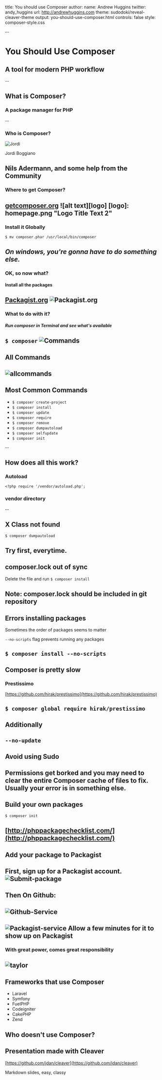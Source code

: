title: You should use Composer
author:
  name: Andrew Huggins
  twitter: andy_huggins
  url: http://andrewhuggins.com
theme: sudodoki/reveal-cleaver-theme
output: you-should-use-composer.html
controls: false
style: composer-style.css

--
<!-- ![Logo](composer-logo.png) -->
# You Should Use Composer
## A tool for modern PHP workflow
--
## What is Composer?
### A package manager for PHP
--
### Who is Composer?
![Jordi](jordi.jpg)

Jordi Boggiano

Nils Adermann, and some help from the Community
--
### Where to get Composer?
[getcomposer.org](http://getcomposer.org)
![alt text][logo]
[logo]: homepage.png "Logo Title Text 2"
--
### Install it Globally
`$ mv composer.phar /usr/local/bin/composer`

*On windows, you're gonna have to do something else.*
--
### OK, so now what?
#### Install all the packages
[Packagist.org](http://packagist.org)
![Packagist.org](packagist.png)
--
### What to do with it?
##### Run composer in Terminal and see what's available
`$ composer`
![Commands](commands.png)
--
## All Commands
![allcommands](allcommands.png)
--
## Most Common Commands
* `$ composer create-project`
* `$ composer install`
* `$ composer update`
* `$ composer require`
* `$ composer remove`
* `$ composer dumpautoload`
* `$ composer selfupdate`
* `$ composer init`

--
## How does all this work?
### Autoload
`<?php require '/vendor/autoload.php';`
### vendor directory
--
## X Class not found
`$ composer dumpautoload`

Try first, everytime.
--
## composer.lock out of sync
Delete the file and run `$ composer install`

Note: composer.lock should be included in git repository
--
## Errors installing packages
Sometimes the order of packages seems to matter

`--no-scripts` flag prevents running any packages

`$ composer install --no-scripts`
--
## Composer is pretty slow
### Prestissimo
[https://github.com/hirak/prestissimo](https://github.com/hirak/prestissimo)

`$ composer global require hirak/prestissimo`
--
## Additionally
`--no-update`
--
## Avoid using Sudo
Permissions get borked and you may need to clear the entire Composer cache of files to fix. Usually your error is in something else.
--
## Build your own packages
`$ composer init`

[http://phppackagechecklist.com/](http://phppackagechecklist.com/)
--
## Add your package to Packagist
First, sign up for a Packagist account.
![Submit-package](submit.png)
--
## Then On Github:
![Github-Service](addservice.png)
--
![Packagist-service](addpackagist.png)
Allow a few minutes for it to show up on Packagist
--
### With great power, comes great responsibility
![taylor](taylor.png)
--
## Frameworks that use Composer
* Laravel
* Symfony
* FuelPHP
* Codeigniter
* CakePHP
* Zend

Who doesn't use Composer?
--
## Presentation made with Cleaver
[https://github.com/jdan/cleaver](https://github.com/jdan/cleaver)

Markdown slides, easy, classy

